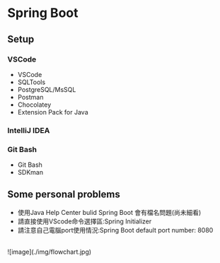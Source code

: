 # Spring Boot 
## Setup
### VSCode 
* VSCode
* SQLTools
* PostgreSQL/MsSQL
* Postman
* Chocolatey
* Extension Pack for Java

### IntelliJ IDEA

### Git Bash
* Git Bash
* SDKman 

## Some personal problems
* 使用Java Help Center bulid Spring Boot 會有檔名問題(尚未細看)
* 請直接使用VScode命令選擇區:Spring Initializer
* 請注意自己電腦port使用情況:Spring Boot default port number: 8080
<br>
![image](./img/flowchart.jpg)